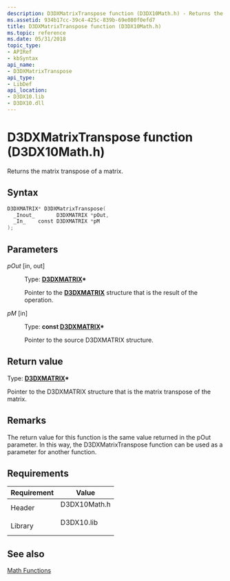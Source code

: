 ```yaml
---
description: D3DXMatrixTranspose function (D3DX10Math.h) - Returns the matrix transpose of a matrix.
ms.assetid: 934b17cc-39c4-425c-839b-69e080f0efd7
title: D3DXMatrixTranspose function (D3DX10Math.h)
ms.topic: reference
ms.date: 05/31/2018
topic_type: 
- APIRef
- kbSyntax
api_name: 
- D3DXMatrixTranspose
api_type: 
- LibDef
api_location: 
- D3DX10.lib
- D3DX10.dll
---
```


# D3DXMatrixTranspose function (D3DX10Math.h)

Returns the matrix transpose of a matrix.

## Syntax


```C++
D3DXMATRIX* D3DXMatrixTranspose(
  _Inout_       D3DXMATRIX *pOut,
  _In_    const D3DXMATRIX *pM
);
```



## Parameters

<dl> <dt>

*pOut* \[in, out\]
</dt> <dd>

Type: **[**D3DXMATRIX**](../direct3d9/d3dxmatrix.md)\***

Pointer to the [**D3DXMATRIX**](d3d10-d3dxmatrix.md) structure that is the result of the operation.

</dd> <dt>

*pM* \[in\]
</dt> <dd>

Type: **const [**D3DXMATRIX**](../direct3d9/d3dxmatrix.md)\***

Pointer to the source D3DXMATRIX structure.

</dd> </dl>

## Return value

Type: **[**D3DXMATRIX**](../direct3d9/d3dxmatrix.md)\***

Pointer to the D3DXMATRIX structure that is the matrix transpose of the matrix.

## Remarks

The return value for this function is the same value returned in the pOut parameter. In this way, the D3DXMatrixTranspose function can be used as a parameter for another function.

## Requirements



| Requirement | Value |
|--------------------|-----------------------------------------------------------------------------------------|
| Header<br/>  | <dl> <dt>D3DX10Math.h</dt> </dl> |
| Library<br/> | <dl> <dt>D3DX10.lib</dt> </dl>   |



## See also

<dl> <dt>

[Math Functions](d3d10-graphics-reference-d3dx10-functions-math.md)
</dt> </dl>

 

 

